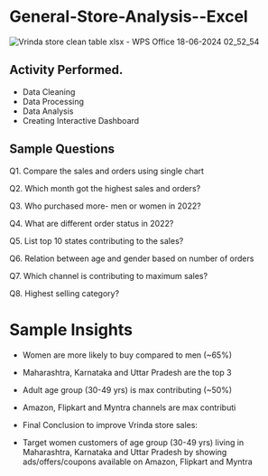 # General-Store-Analysis--Excel

![Vrinda store clean table xlsx - WPS Office 18-06-2024 02_52_54](https://github.com/sujata-mandal13/General-Store-Analysis--Excel/assets/171798508/da07b276-c61f-4989-aaa6-aebfba14a83f)


## Activity Performed.
- Data Cleaning
- Data Processing
- Data Analysis
- Creating Interactive Dashboard


## Sample Questions

Q1. Compare the sales and orders using single chart

Q2. Which month got the highest sales and orders?

Q3. Who purchased more- men or women in 2022?

Q4. What are different order status in 2022?

Q5. List top 10 states contributing to the sales?

Q6. Relation between age and gender based on number of orders

Q7. Which channel is contributing to maximum sales?

Q8. Highest selling category?

# Sample Insights

- Women are more likely to buy compared to men (~65%)

- Maharashtra, Karnataka and Uttar Pradesh are the top 3

- Adult age group (30-49 yrs) is max contributing (~50%)

- Amazon, Flipkart and Myntra channels are max contributi

- Final Conclusion to improve Vrinda store sales:

- Target women customers of age group (30-49 yrs) living in Maharashtra, Karnataka and Uttar Pradesh by showing ads/offers/coupons available on Amazon, Flipkart and Myntra


